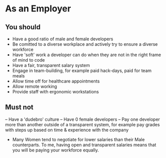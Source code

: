 # As an Employer

## You should

- Have a good ratio of male and female developers
- Be comitted to a diverse workplace and actively try to ensure a diverse workforce
- Have 'soft' work a developer can do when they are not in the right frame of mind to code
- Have a fair, transparent salary system
- Engage in team-building, for example paid hack-days, paid for team meals
- Allow time off for healthcare appointments
- Allow remote working
- Provide staff with ergonomic workstations

## Must not

– Have a 'dudebro' culture
– Have 0 female developers
– Pay one developer more than another outside of a transparent system, for example pay grades with steps up based on time & experience with the company
  - Many Women tend to negotiate for lower salaries than their Male counterparts. To me, having open and transparent salaries means that you will be paying your workforce equally.

